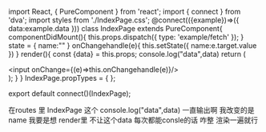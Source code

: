 import React, { PureComponent } from 'react';
import { connect } from 'dva';
import styles from './IndexPage.css';
@connect(({example})=>({
  data:example.data
}))
class IndexPage extends PureComponent{
  componentDidMount(){
    this.props.dispatch({
      type: 'example/fetch'
    });
  }
  state = {
    name:""
  }
  onChangehandle(e){
    this.setState({
      name:e.target.value
    })
  }
  render(){
    const {data} = this.props;
    console.log("data",data)
    return (
      <div className={styles.normal}>
        <input onChange={(e)=>this.onChangehandle(e)}/>
      </div>
    );
  }
}
IndexPage.propTypes = {
};

export default connect()(IndexPage);


在routes 里 IndexPage 这个  console.log("data",data) 一直输出啊 我改变的是name  我要是想 render里 不让这个data 每次都能consle的话 咋整 渲染一遍就行  

